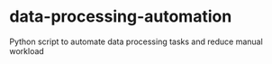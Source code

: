 # data-processing-automation
Python script to automate data processing tasks and reduce manual workload
